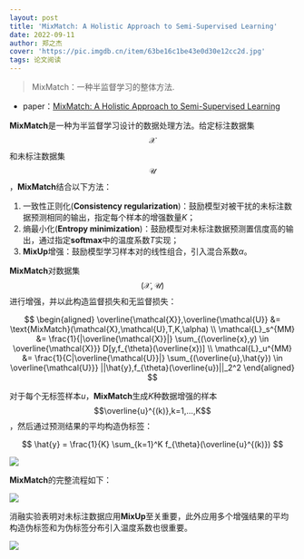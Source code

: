 ```yaml
---
layout: post
title: 'MixMatch: A Holistic Approach to Semi-Supervised Learning'
date: 2022-09-11
author: 郑之杰
cover: 'https://pic.imgdb.cn/item/63be16c1be43e0d30e12cc2d.jpg'
tags: 论文阅读
---
```


> MixMatch：一种半监督学习的整体方法.

- paper：[MixMatch: A Holistic Approach to Semi-Supervised Learning](https://arxiv.org/abs/1905.02249)

**MixMatch**是一种为半监督学习设计的数据处理方法。给定标注数据集$$\mathcal{X}$$和未标注数据集$$\mathcal{U}$$，**MixMatch**结合以下方法：
1. 一致性正则化(**Consistency regularization**)：鼓励模型对被干扰的未标注数据预测相同的输出，指定每个样本的增强数量$K$；
2. 熵最小化(**Entropy minimization**)：鼓励模型对未标注数据预测置信度高的输出，通过指定**softmax**中的温度系数$T$实现；
3. **MixUp**增强：鼓励模型学习样本对的线性组合，引入混合系数$\alpha$。

**MixMatch**对数据集$$(\mathcal{X},\mathcal{U})$$进行增强，并以此构造监督损失和无监督损失：

$$ \begin{aligned} \overline{\mathcal{X}},\overline{\mathcal{U}} &= \text{MixMatch}(\mathcal{X},\mathcal{U},T,K,\alpha) \\ \mathcal{L}_s^{MM} &= \frac{1}{|\overline{\mathcal{X}}|} \sum_{(\overline{x},y) \in \overline{\mathcal{X}}} D[y,f_{\theta}(\overline{x})] \\ \mathcal{L}_u^{MM} &= \frac{1}{C|\overline{\mathcal{U}}|} \sum_{(\overline{u},\hat{y}) \in \overline{\mathcal{U}}} ||\hat{y},f_{\theta}(\overline{u})||_2^2 \end{aligned} $$

对于每个无标签样本$u$，**MixMatch**生成$K$种数据增强的样本$$\overline{u}^{(k)},k=1,...,K$$，然后通过预测结果的平均构造伪标签：

$$ \hat{y} = \frac{1}{K} \sum_{k=1}^K f_{\theta}(\overline{u}^{(k)}) $$

![](https://pic.imgdb.cn/item/63be1cc8be43e0d30e1c9988.jpg)

**MixMatch**的完整流程如下：

![](https://pic.imgdb.cn/item/63be1dc7be43e0d30e1e0ba0.jpg)

消融实验表明对未标注数据应用**MixUp**至关重要，此外应用多个增强结果的平均构造伪标签和为伪标签分布引入温度系数也很重要。

![](https://pic.imgdb.cn/item/63be1e05be43e0d30e1e5fcc.jpg)